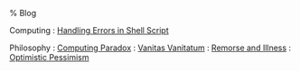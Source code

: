 % Blog

Computing
:	[Handling Errors in Shell Script](Handling-Errors-in-Shell-Script.html)

Philosophy
:	[Computing Paradox](Computing-Paradox.html)
:	[Vanitas Vanitatum](Vanitas-Vanitatum.html)
:	[Remorse and Illness](Remorse-and-Illness.html)
:	[Optimistic Pessimism](Optimistic-Pessimism.html)